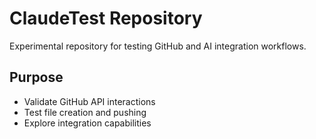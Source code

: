 # ClaudeTest Repository

Experimental repository for testing GitHub and AI integration workflows.

## Purpose
- Validate GitHub API interactions
- Test file creation and pushing
- Explore integration capabilities